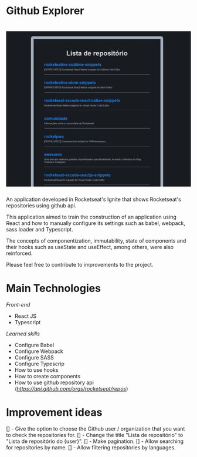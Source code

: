 # Github Explorer
<h1 align="center">
  <img alt="Github Explorer screenshot" src="./assets/rocketseat_repositorio.JPG" />
</h1>

An application developed in Rocketseat's Ignite that shows Rocketseat's repositories using github api.

This application aimed to train the construction of an application using React and how to manually configure its settings such as babel, webpack, sass loader and Typescript.

The concepts of componentization, immutability, state of components and their hooks such as useState and useEffect, among others, were also reinforced.

Please feel free to contribute to improvements to the project.

# Main Technologies
*Front-end*
- React JS
- Typescript

*Learned skills*
- Configure Babel
- Configure Webpack
- Configure SASS
- Configure Typescrip
- How to use hooks
- How to create components
- How to use github repository api (*https://api.github.com/orgs/rocketseat/repos*)

# Improvement ideas
[] - Give the option to choose the Github user / organization that you want to check the repositories for.
[] - Change the title "Lista de repositório" to "Lista de repositório do {user}".
[] - Make pagination.
[] - Allow searching for repositories by name.
[] - Allow filtering repositories by languages. 